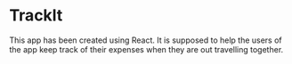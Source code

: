 # TrackIt

This app has been created using React. It is supposed to help the users of the app keep track of their expenses when they are out travelling together. 
